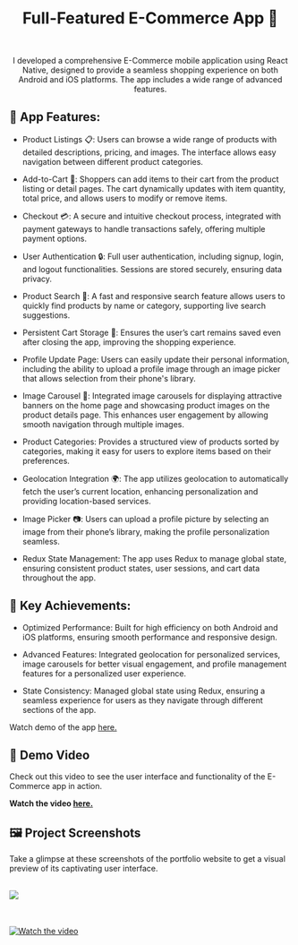 <h1 align="center" id="title">Full-Featured E-Commerce App 📱</h1>

<br>
<p align="center" id="description" > I developed a comprehensive E-Commerce mobile application using React Native, designed to provide a seamless shopping experience on both Android and iOS platforms. The app includes a wide range of advanced features.</p>


<h2>🚀 App Features:</h2>

* Product Listings 📋: Users can browse a wide range of products with detailed descriptions, pricing, and images. The interface allows easy navigation between different product categories.

* Add-to-Cart 🛒: Shoppers can add items to their cart from the product listing or detail pages. The cart dynamically updates with item quantity, total price, and allows users to modify or remove items.

* Checkout 💳: A secure and intuitive checkout process, integrated with payment gateways to handle transactions safely, offering multiple payment options.

* User Authentication 🔒: Full user authentication, including signup, login, and logout functionalities. Sessions are stored securely, ensuring data privacy.

* Product Search 🔎: A fast and responsive search feature allows users to quickly find products by name or category, supporting live search suggestions.

* Persistent Cart Storage 🛑: Ensures the user’s cart remains saved even after closing the app, improving the shopping experience.

* Profile Update Page: Users can easily update their personal information, including the ability to upload a profile image through an image picker that allows selection from their phone's library.

* Image Carousel 🎠: Integrated image carousels for displaying attractive banners on the home page and showcasing product images on the product details page. This enhances user engagement by allowing smooth navigation through multiple images.

* Product Categories: Provides a structured view of products sorted by categories, making it easy for users to explore items based on their preferences.

* Geolocation Integration 🌍: The app utilizes geolocation to automatically fetch the user’s current location, enhancing personalization and providing location-based services.

* Image Picker 📷: Users can upload a profile picture by selecting an image from their phone’s library, making the profile personalization seamless.

* Redux State Management: The app uses Redux to manage global state, ensuring consistent product states, user sessions, and cart data throughout the app.


<h2>📌 Key Achievements:</h2>

* Optimized Performance: Built for high efficiency on both Android and iOS platforms, ensuring smooth performance and responsive design.

* Advanced Features: Integrated geolocation for personalized services, image carousels for better visual engagement, and profile management features for a personalized user experience.

* State Consistency: Managed global state using Redux, ensuring a seamless experience for users as they navigate through different sections of the app.

Watch demo of the app <a href="https://vimeo.com/1012140528?share=copy#t=0" target="_blank" rel="noopener noreferrer">here.</a>

<h2>🚀 Demo Video</h2>

<p>Check out this video to see the user interface and functionality of the E-Commerce app in action.</p>

**Watch the video <a href="https://vimeo.com/1012140528?share=copy" target="_blank" rel="noopener noreferrer">here.</a>**

<h2>🖼️ Project Screenshots</h2>

<p>Take a glimpse at these screenshots of the portfolio website to get a visual preview of its captivating user interface.</p>

<br>

<img src="https://raw.githubusercontent.com/kranthikumarkaranam/ASSETS/main/README_IMAGES/Portfolio-v1-3.png?token=GHSAT0AAAAAACQUKAPTXP6IJOQTWFAQ6WMKZQZP6WA" width="auto" height="auto">

  
<br>
<br>
<br>

[![Watch the video](https://raw.githubusercontent.com/kranthikumarkaranam/ASSETS/refs/heads/main/kranthi_geneie_app.jpg?token=GHSAT0AAAAAACXFGQPQUV2BW6XJLANL2NWGZXRX2FA)](https://vimeo.com/1012140528?share=copy#t=0)

